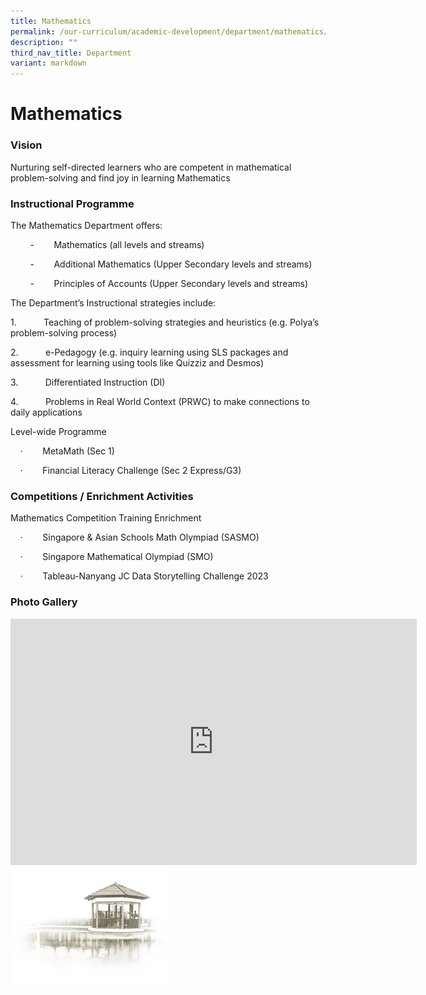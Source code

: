 ```yaml
---
title: Mathematics
permalink: /our-curriculum/academic-development/department/mathematics/
description: ""
third_nav_title: Department
variant: markdown
---
```

# **Mathematics**


### Vision

Nurturing self-directed learners who are competent in mathematical problem-solving and find joy in learning Mathematics

### Instructional Programme

The Mathematics Department offers:

&nbsp;&nbsp; &nbsp;&nbsp;&nbsp; &nbsp;\-&nbsp;&nbsp;&nbsp;&nbsp;&nbsp;&nbsp;&nbsp;&nbsp;Mathematics (all levels and streams)

&nbsp;&nbsp; &nbsp;&nbsp;&nbsp; &nbsp;\-&nbsp;&nbsp;&nbsp;&nbsp;&nbsp;&nbsp;&nbsp;&nbsp;Additional Mathematics (Upper Secondary levels and streams)

&nbsp;&nbsp; &nbsp;&nbsp;&nbsp; &nbsp;\-&nbsp;&nbsp;&nbsp;&nbsp;&nbsp;&nbsp;&nbsp;&nbsp;Principles of Accounts (Upper Secondary levels and streams)
  

The Department’s Instructional strategies include:  

1.&nbsp;&nbsp;&nbsp;&nbsp;&nbsp;&nbsp;&nbsp;&nbsp;&nbsp;&nbsp;&nbsp;Teaching of problem-solving strategies and heuristics (e.g. Polya’s problem-solving process)

2.&nbsp;&nbsp;&nbsp;&nbsp;&nbsp;&nbsp;&nbsp;&nbsp;&nbsp;&nbsp;&nbsp;e-Pedagogy (e.g. inquiry learning using SLS packages and assessment for learning using tools like Quizziz and Desmos)

3.&nbsp;&nbsp;&nbsp;&nbsp;&nbsp;&nbsp;&nbsp;&nbsp;&nbsp;&nbsp;&nbsp;Differentiated Instruction (DI)

4.&nbsp;&nbsp;&nbsp;&nbsp;&nbsp;&nbsp;&nbsp;&nbsp;&nbsp;&nbsp;&nbsp;Problems in Real World Context (PRWC) to make connections to daily applications

  

Level-wide Programme

&nbsp;&nbsp; &nbsp;·&nbsp;&nbsp;&nbsp;&nbsp;&nbsp;&nbsp;&nbsp;&nbsp;MetaMath (Sec 1)

&nbsp;&nbsp; &nbsp;·&nbsp;&nbsp;&nbsp;&nbsp;&nbsp;&nbsp;&nbsp;&nbsp;Financial Literacy Challenge (Sec 2 Express/G3)
		

### Competitions / Enrichment Activities

Mathematics Competition Training Enrichment

&nbsp;&nbsp; &nbsp;·&nbsp;&nbsp;&nbsp;&nbsp;&nbsp;&nbsp;&nbsp;&nbsp;Singapore &amp; Asian Schools Math Olympiad (SASMO)

&nbsp;&nbsp; &nbsp;·&nbsp;&nbsp;&nbsp;&nbsp;&nbsp;&nbsp;&nbsp;&nbsp;Singapore Mathematical Olympiad (SMO)

&nbsp;&nbsp; &nbsp;·&nbsp;&nbsp;&nbsp;&nbsp;&nbsp;&nbsp;&nbsp;&nbsp;Tableau-Nanyang JC Data Storytelling Challenge 2023
		
### Photo Gallery		
<iframe allowfullscreen="true" height="394" width="650" frameborder="0" src="https://docs.google.com/presentation/d/e/2PACX-1vQ5J7N0KMn4m301JMFuKbw3Hob4nSdw7F4Fl7L7g_knTDlXn6PnvKy6sjpW5e6yHr-fAP9xcspzkipZ/embed?start=true&amp;loop=true&amp;delayms=5000"></iframe>


<img style="width:50%" src="/images/pavilion.png">